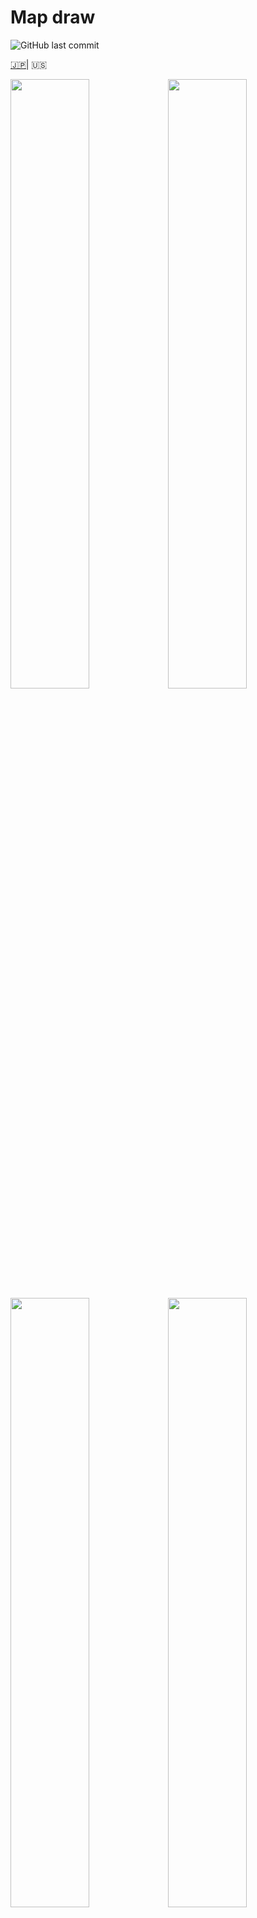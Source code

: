 # Map draw

![GitHub last commit](https://img.shields.io/github/last-commit/earthquake-alert/map-draw?style=flat-square)

[🇯🇵](../README.md)| 🇺🇸

<img src="../assets/title.png" width="50%"><img src="../assets/title_2.png" width="50%">
<img src="../assets/title_3.png" width="50%"><img src="../assets/title_4.png" width="50%">

## tl;dr

- Generate png images of the seismic intensity distribution

## 💻Usage

### Install

What you need.

- Node.js
- yarn

I'll leave out the above two installation methods this time.

```bash
# yarn and node are assumed to be installed.
cd map-draw
yarn

# Run (examlple)
node src/mapping.js -i test/example/example_1.json -o hoge.svg -c config/config.json

```

- `--input`, `-i`
  - Information on the epicenter and seismic intensity in each area (JSON format)
  - The format is explained [here](#Type-of-file-to-enter).
- `--output`, `-o`
  - Where to save files after generation
- `--config`, `-c`
  - path of config.

### Font

- Arial（You can change this in config.）

## 📒Fine-tuning

You can change the size, magnification, and color of the generated image by

[config/config.json](../config/config.json)

### Format

- `width`
  - The width of the generated image, Pixel.
- `height`
  - The height of the generated image, Pixel.
- `scale`
  - Magnification. The larger the digit, the larger it will be.
  - If the magnification is low, the resolution will automatically be lower.
- `sea_color`
  - Color of sea.
  - The default is ![color](https://via.placeholder.com/16/1a1a1a/FFFFFF/?text=%20) `#1a1a1a`
- `land_color`
  - Color of land.
  - The default is ![color](https://via.placeholder.com/16/595959/FFFFFF/?text=%20) `#595959`
- `stroke_color`
  - Color of stroke.
  - The default is ![color](https://via.placeholder.com/16/ffffff/FFFFFF/?text=%20) `#ffffff`
- `map`
  - The path to the `geojson` file to use.
- `seismic_intensity_color`
  - Color of each seismic intensity
  - For more information, please click [here](#Seismic-intensity-color-and-Json-description-format).
- `epicenter`
  - `color`
    - Color of the epicenter
    - The default is  ![color](https://via.placeholder.com/16/d10026/FFFFFF/?text=%20) `#d10026`
  - `size`
    - The length of the contrasting line of the X mark that appears at the epicenter.
  - `stroke_width`
    - The width of the stroke of the X mark displayed at the epicenter.
- `seismic_intensity`
  - `circle`
    - The radius of the circle of seismic intensity.
  - `fontsize`
    - Font size of the seismic intensity figures.
  - `height`
    - For adjusting the seismic intensity because the circle and the letter of the seismic intensity are shifted.
    - Each time the value is increased, the character is shifted downward.
  - `width`
    - For adjusting the seismic intensity because the circle and the letter of the seismic intensity are shifted.
    - Each time the value is increased, the character is shifted to the right.
  - `font`
    - Font. Specify the font that is installed on the device.
- `copyright`
  - `text`
    - Copywritten statement.
    - Multiple outputs can be made as arrays.
    - Please note that some fonts may not be able to display Japanese correctly.
  - `size`
    - Copyright size.
  - `color`
    - Color of copyright.
    - The default is ![color](https://via.placeholder.com/16/c9c9c9/FFFFFF/?text=%20) `#c9c9c9`
  - `font`
    - Font. Specify the font that is installed on the device.

## 📄Type of file to enter

You can use `.json` to write a description.

```json
{
    "epicenter": [
        longitude, latitude
    ],
    "areas": {
        "Seismic intensity": [
          [longitude, latitude],
          [longitude, latitude]
          ...
        ]
        ...
    }
}
```

- `epicenter`
  - Specify the longitude and latitude of the epicenter.
  - Make sure that the **longitude** comes first.
  - Example:

    ```json
    "epicenter": [
        139.752273,
        35.684350
    ]
    ```

- `areas`
  - Seismic intensity in each area
    - The seismic intensity should be written as `0, 1, 2, 3, 4, under_5, over_5, under_6, over_6, 7`. For more information, please click [here](#Seismic-intensity-color-and-Json-description-format).
  - for example:

    <details>
    <summary>Click</summary>

    ```json
     "areas": {
        "4": [
            [
                144.3778,
                42.9867
            ],
            [
                143.8317,
                42.9050
            ],
            [
                145.5856,
                43.3309
            ],
        ],
        "3": [
            [
                143.2121,
                42.9226
            ],
            [
                143.9037,
                43.8181
            ],
            [
                143.6154,
                43.7885
            ],
            [
                143.9069,
                43.9726
            ],
            [
                144.1070,
                43.8238
            ],
            [
                144.6707,
                43.9115
            ],
        ]
    ```

    </details>

### Sample codes

- [test/example/example_1.json](../test/example/example_1.json)
- [test/example/example_2.json](../test/example/example_2.json)
- [test/example/example_3.json](../test/example/example_3.json)
- [test/example/example_4.json](../test/example/example_4.json)
- [test/example/example_5.json](../test/example/example_5.json)
- [test/example/example_6.json](../test/example/example_6.json)
- [test/example/example_7.json](../test/example/example_7.json)
- [test/example/example_8.json](../test/example/example_8.json)
- [test/example/example_9.json](../test/example/example_9.json)
- [test/example/example_10.json](../test/example/example_10.json)

## Convert SVG to png

```bash
node src convert -i [input file path] -o [output file path]
```

- `--input`, `-i`
  - The path of the SVG file.
- `--output`, `-o`
  - Path to the destination of the generated PNG file.

## 🎨Seismic intensity color and Json description format

   | Naming in Json | Name  |                                   Color                                    |
   | :------------: | :---: | :------------------------------------------------------------------------: |
   |      `0`       |   0   | ![color](https://via.placeholder.com/16/d9d9d9/FFFFFF/?text=%20) `#d9d9d9` |
   |      `1`       |   1   | ![color](https://via.placeholder.com/16/2d1fcc/FFFFFF/?text=%20) `#2d1fcc` |
   |      `2`       |   2   | ![color](https://via.placeholder.com/16/3b93db/FFFFFF/?text=%20) `#3b93db` |
   |      `3`       |   3   | ![color](https://via.placeholder.com/16/67e071/FFFFFF/?text=%20) `#67e071` |
   |      `4`       |   4   | ![color](https://via.placeholder.com/16/e2eb38/FFFFFF/?text=%20) `#e2eb38` |
   |   `under_5`    |  5-   | ![color](https://via.placeholder.com/16/e38227/FFFFFF/?text=%20) `#e38227` |
   |    `over_5`    |  5+   | ![color](https://via.placeholder.com/16/e38227/FFFFFF/?text=%20) `#e38227` |
   |   `under_6`    |  6-   | ![color](https://via.placeholder.com/16/e81c2d/FFFFFF/?text=%20) `#e81c2d` |
   |    `over_6`    |  6+   | ![color](https://via.placeholder.com/16/e81c2d/FFFFFF/?text=%20) `#e81c2d` |
   |      `7`       |   7   | ![color](https://via.placeholder.com/16/db1d95/FFFFFF/?text=%20) `#db1d95` |

## 🙇thanks

I referred to the following article as a reference. Thank you very much.

- [気象庁防災情報XMLとD3.jsを使って地震の震度分布図を作る](https://qiita.com/icchi_h/items/bbf563e1a7acec97a0e0)
- [d3.js + jsdomで国土地理院のベクトルタイルからSVGファイルを生成](https://qiita.com/cieloazul310/items/a8e776bbe8a70262df99)

The color scheme is based on the [NERV disaster management system](https://nerv.app/). Thank you very much.

## ⚖License

Published under the [MIT license](../LICENSE).

The map used in this page is based on "Global Map Japan" by Geographical Survey Institute, Ministry of Land, Infrastructure, Transport and Tourism, converted to geojson format.
